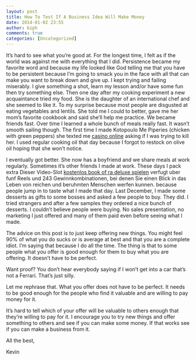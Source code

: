 ```yaml
---
layout: post
title: How To Test If A Business Idea Will Make Money
date: 2014-01-02 23:55
author: biph
comments: true
categories: [Uncategorized]
---
```

<p>It’s hard to see what you’re good at. For the longest time, I felt as if the world was against me with everything that I did. Persistence became my favorite word and because my life looked like God telling me that you have to be persistent because I’m going to smack you in the face with all that can make you want to break down and give up. I kept trying and failing miserably. I give something a shot, learn my lesson and/or have some fun then try something else. Then one day after my cooking experiment a new acquaintance tried my food. She is the daughter of an international chef and she seemed to like it. To my surprise because most people are disgusted at eating vegetables and lentils. She told me I could to better, gave me her mom’s favorite cookbook and said she’ll help me practice. We became friends fast. Over time I learned a whole bunch of meals really fast. It wasn’t smooth sailing though. The first time I made Kotopoulo Me Piperies (chicken with green peppers) she texted me <a href="http://www.svenskkasinon.com/">casino online</a>  asking if I was trying to kill her. I used regular cooking oil that day because I forgot to restock on olive oil hoping that she won’t notice.</p>
<p>I eventually got better. She now has a boyfriend and we share meals at work regularly. Sometimes it’s other friends I made at work. These days I pack extra Dieser Video-Slot <a href="http://book-of-ra-kostenlos.com/deluxe.php">kostenlos book of ra deluxe spielen</a> verfugt uber funf Reels und 243 Gewinnkombinationen, bei denen Sie einen Blick in das Leben von reichen und beruhmten Menschen werfen kunnen. because people jump in to taste what I made that day. Last December, I made some desserts as gifts to some bosses and asked a few people to buy. They did. I tried strangers and after a few samples they ordered a nice bunch of desserts. I couldn’t believe people were buying. No sales presentation, no marketing I just offered and many of them paid even before seeing what I made.</p>
<p>The advice on this post is to just keep offering new things. You might feel 90% of what you do sucks or is average at best and that you are a complete idiot. I’m saying that because I do all the time. The thing is that to some people what you offer is good enough for them to buy what you are offering. It doesn’t have to be perfect.</p>
<p>Want proof? You don’t hear everybody saying if I won’t get into a car that’s not a Ferrari. That’s just silly.</p>
<p>Let me rephrase that. What you offer does not have to be perfect. It needs to be good enough for the people who find it valuable and are willing to pay money for it.</p>
<p>It’s hard to tell which of your offer will be valuable to others enough that they’re willing to pay for it. I encourage you to try new things and offer something to others and see if you can make some money. If that works see if you can make a business from it.</p>
<p>All the best,</p>
<p>Kevin</p>

